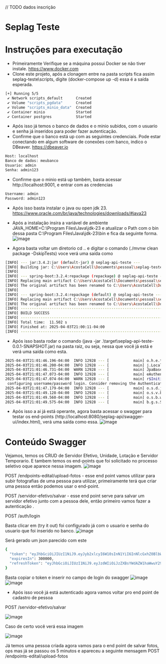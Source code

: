 // TODO dados inscrição

# Seplag Teste

# Instruções para executação

- Primeiramente Verifique se a máquina possui Docker se não tiver instale. https://www.docker.com
- Clone este projeto, após a clonagem entre na pasta scripts fica assim seplag-teste\scripts, digite (docker-compose up -d) essa é a saída esperada.

```bash
[+] Running 5/5
 ✔ Network scripts_default      Created                                                                                                                                                                                                                          0.3s 
 ✔ Volume "scripts_pgdata"      Created                                                                                                                                                                                                                          0.0s 
 ✔ Volume "scripts_minio_data"  Created                                                                                                                                                                                                                          0.0s 
 ✔ Container minio              Started                                                                                                                                                                                                                          1.0s 
 ✔ Container postgres           Started
```
- Após isso já temos o banco de dados e o minio subidos, com o usuario e senha já inseridos para poder fazer autenticação.
- Confirme que o banco está up com as seguintes credenciais. Pode estar conectando em algum software de conexões com banco, indico o DBeaver. https://dbeaver.io
```bash
Host: localhost
Banco de dados: meubanco
Usuario: admin
Senha: admin123
```
- Confirme que o minio está up também, basta acessar http://localhost:9001, e entrar com as credencias
```bash
Username: admin
Password: admin123
```
- Após isso basta instalar o java ou open jdk 23. https://www.oracle.com/br/java/technologies/downloads/#java23
- Após a instalação insira a variável de ambiente JAVA_HOME=C:\Program Files\Java\jdk-23 e atualizar o Path com o bin dessa pasta C:\Program Files\Java\jdk-23\bin e fica da seguinte forma.
  ![image](https://github.com/user-attachments/assets/59a2a0e4-52c1-42a6-abcf-fa94cc32ca9f)

- Agora basta voltar um diretorio cd .. e digitar o comando (./mvnw clean package -DskipTests) voce verá uma saída como
```bash
[INFO] --- jar:3.4.2:jar (default-jar) @ seplag-api-teste ---
[INFO] Building jar: C:\Users\AcostaCell\Documents\pessoal\seplag-teste\target\seplag-api-teste-0.0.1-SNAPSHOT.jar
[INFO] 
[INFO] --- spring-boot:3.2.4:repackage (repackage) @ seplag-api-teste ---
[INFO] Replacing main artifact C:\Users\AcostaCell\Documents\pessoal\seplag-teste\target\seplag-api-teste-0.0.1-SNAPSHOT.jar with repackaged archive, adding nested dependencies in BOOT-INF/.
[INFO] The original artifact has been renamed to C:\Users\AcostaCell\Documents\pessoal\seplag-teste\target\seplag-api-teste-0.0.1-SNAPSHOT.jar.original
[INFO]
[INFO] --- spring-boot:3.2.4:repackage (default) @ seplag-api-teste ---
[INFO] Replacing main artifact C:\Users\AcostaCell\Documents\pessoal\seplag-teste\target\seplag-api-teste-0.0.1-SNAPSHOT.jar with repackaged archive, adding nested dependencies in BOOT-INF/.
[INFO] The original artifact has been renamed to C:\Users\AcostaCell\Documents\pessoal\seplag-teste\target\seplag-api-teste-0.0.1-SNAPSHOT.jar.original
[INFO] ------------------------------------------------------------------------
[INFO] BUILD SUCCESS
[INFO] ------------------------------------------------------------------------
[INFO] Total time:  11.502 s
[INFO] Finished at: 2025-04-03T21:00:11-04:00
[INFO] ------------------------------------------------------------------------
```
- Após isso basta rodar o comando (java -jar .\target\seplag-api-teste-0.0.1-SNAPSHOT.jar) na pasta raiz, ou seja, nessa que você já está e verá uma saída como esta.
```bash
2025-04-03T21:01:46.196-04:00  INFO 12928 --- [           main] o.h.e.t.j.p.i.JtaPlatformInitiator       : HHH000489: No JTA platform available (set 'hibernate.transaction.jta.platform' to enable JTA platform integration)
2025-04-03T21:01:46.200-04:00  INFO 12928 --- [           main] j.LocalContainerEntityManagerFactoryBean : Initialized JPA EntityManagerFactory for persistence unit 'default'
2025-04-03T21:01:46.731-04:00  WARN 12928 --- [           main] JpaBaseConfiguration$JpaWebConfiguration : spring.jpa.open-in-view is enabled by default. Therefore, database queries may be performed during view rendering. Explicitly configure spring.jpa.open-in-view to disable this warning
2025-04-03T21:01:47.073-04:00  INFO 12928 --- [           main] eAuthenticationProviderManagerConfigurer : Global AuthenticationManager configured with AuthenticationProvider bean with name authenticationProvider
2025-04-03T21:01:47.074-04:00  WARN 12928 --- [           main] r$InitializeUserDetailsManagerConfigurer : Global AuthenticationManager configured with an AuthenticationProvider bean. UserDetailsService beans will not be used by Spring Security for automatically
 configuring username/password login. Consider removing the AuthenticationProvider bean. Alternatively, consider using the UserDetailsService in a manually instantiated DaoAuthenticationProvider. If the current configuration is intentional, to turn off this warning, increase the logging level of 'org.springframework.security.config.annotation.authentication.configuration.InitializeUserDetailsBeanManagerConfigurer' to ERROR
2025-04-03T21:01:47.179-04:00  INFO 12928 --- [           main] o.s.d.j.r.query.QueryEnhancerFactory     : Hibernate is in classpath; If applicable, HQL parser will be used.
2025-04-03T21:01:49.128-04:00  INFO 12928 --- [           main] o.s.v.b.OptionalValidatorFactoryBean     : Failed to set up a Bean Validation provider: jakarta.validation.NoProviderFoundException: Unable to create a Configuration, because no Jakarta Bean Validation provider could be found. Add a provider like Hibernate Validator (RI) to your classpath.
2025-04-03T21:01:49.560-04:00  INFO 12928 --- [           main] o.s.b.w.embedded.tomcat.TomcatWebServer  : Tomcat started on port 8080 (http) with context path '/seplag-api'
2025-04-03T21:01:49.575-04:00  INFO 12928 --- [           main] b.g.s.SeplagApiTesteApplication          : Started SeplagApiTesteApplication in 9.406 seconds (process running for 10.12)
```
- Após isso a ai já está operante, agora basta acessar o swagger para testar os end-points (http://localhost:8080/seplag-api/swagger-ui/index.html), verá uma saída como essa.
![image](https://github.com/user-attachments/assets/628ff20d-559f-404d-b4cd-613341435eeb)


# Conteúdo Swagger
Vejamos, temos os CRUD de Servidor Efetivo, Unidade, Lotação e Servidor Temporario. E tambem temos os end-points que foi solicitado no processo seletivo oque aparece nessa imagem.
![image](https://github.com/user-attachments/assets/d0d4c589-af52-4bd8-a793-a274f626d605)

POST
/endpoints-edital/upload-fotos - esse end point vamos utilizar para subir fotografias de uma pessoa para utilizar, primeiramente terá que criar uma pessoa então podemos usar o end-point.

POST
/servidor-efetivo/salvar - esse end point serve para salvar um servidor efetivo junto com a pessoa dele, então primeiro vamos fazer a autenticação .

POST
/auth/login

Basta clicar em (try it out) foi configurado já com o usuario e senha do usuario que foi inserido no banco.
![image](https://github.com/user-attachments/assets/ec7e5a8f-6094-4fa7-a484-c121b0d772ac)

Será gerado um json parecido com este
```bash
{
  "token": "eyJhbGciOiJIUzI1NiJ9.eyJyb2xlcyI6W10sInN1YiI6InNlcGxhZ0BlbWFpbC5jb20iLCJpYXQiOjE3NDM3Mjg5NjMsImV4cCI6MTc0MzcyOTI2M30.1eLvzqrzaemqcggnglTpoDper6W3x9q0YLiNIdyAI00",
  "expiresIn": 300000,
  "refreshToken": "eyJhbGciOiJIUzI1NiJ9.eyJzdWIiOiJzZXBsYWdAZW1haWwuY29tIiwiaWF0IjoxNzQzNzI4OTYzLCJleHAiOjE3NDQzMzM3NjN9.fE0vPDnJMld26OFnVzIxhaUgx-GnyaMRDtLzjNshZ5s"
}
```

Basta copiar o token e inserir no campo de login do swagger
![image](https://github.com/user-attachments/assets/361f25fc-71ec-4cb3-aed3-d4da61b1555c)
![image](https://github.com/user-attachments/assets/1fdb701a-d77f-437b-af85-4eaa44911d68)

- Após isso você já está autenticado agora vamos voltar pro end point de cadastro de pessoa

POST
/servidor-efetivo/salvar

![image](https://github.com/user-attachments/assets/085d81fe-139e-47f3-9d1d-21cb29b86336)

Caso de certo você verá essa imagem

![image](https://github.com/user-attachments/assets/a84376f8-c671-4a0a-8470-e0e4080d634a)

Já temos uma pessoa criada agora vamos para o end point de salvar fotos, ops mas já se passou os 5 minutos e apareceu a seguinte mensagem
POST
/endpoints-edital/upload-fotos
